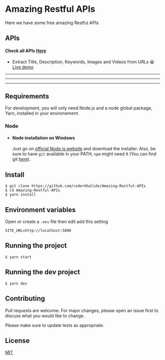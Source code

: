 # Amazing Restful APIs

Here we have some free amazing Restful APIs

## APIs

#### Check all APIs [Here](https://ksapis.herokuapp.com)

- Extract Title, Description, Keywords, Images and Videos from URLs 😀 [Live demo](https://ksapis.herokuapp.com/api/site-data)


---
---
---
## Requirements

For development, you will only need Node.js and a node global package, Yarn, installed in your environement.

### Node
- #### Node installation on Windows

  Just go on [official Node.js website](https://nodejs.org/) and download the installer.
Also, be sure to have `git` available in your PATH, `npm` might need it (You can find git [here](https://git-scm.com/)).


## Install

    $ git clone https://github.com/coderkhalide/Amazing-Restful-APIs
    $ cd Amazing-Restful-APIs
    $ yarn install

## Environment variables

Open or create a `.env` file then edit add this setting

``SITE_URL=http://localhost:5000``

## Running the project

    $ yarn start

## Running the dev project

    $ yarn dev

## Contributing
Pull requests are welcome. For major changes, please open an issue first to discuss what you would like to change.

Please make sure to update tests as appropriate.

## License
[MIT](https://choosealicense.com/licenses/mit/)
